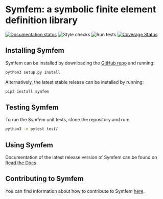 # Symfem: a symbolic finite element definition library
[![Documentation status](https://readthedocs.org/projects/symfem/badge/?version=latest)](https://symfem.readthedocs.io/en/latest/?badge=latest)
![Style checks](https://github.com/mscroggs/symfem/workflows/.github/workflows/style-checks.yml/badge.svg)
![Run tests](https://github.com/mscroggs/symfem/workflows/.github/workflows/run-tests.yml/badge.svg)
[![Coverage Status](https://coveralls.io/repos/github/mscroggs/symfem/badge.svg?branch=main)](https://coveralls.io/github/mscroggs/symfem?branch=main)

## Installing Symfem
Symfem can be installed by downloading the [GitHub repo](https://github.com/mscroggs/symfem)
and running:

```bash
python3 setup.py install
```

Alternatively, the latest stable release can be installed by running:

```bash
pip3 install symfem
```

## Testing Symfem
To run the Symfem unit tests, clone the repository and run:

```bash
python3 -m pytest test/
```

## Using Symfem
Documentation of the latest release version of Symfem can be found on
[Read the Docs](https://symfem.readthedocs.io/en/latest/).

## Contributing to Symfem
You can find information about how to contribute to Symfem [here](CONTRIBUTING.md).
